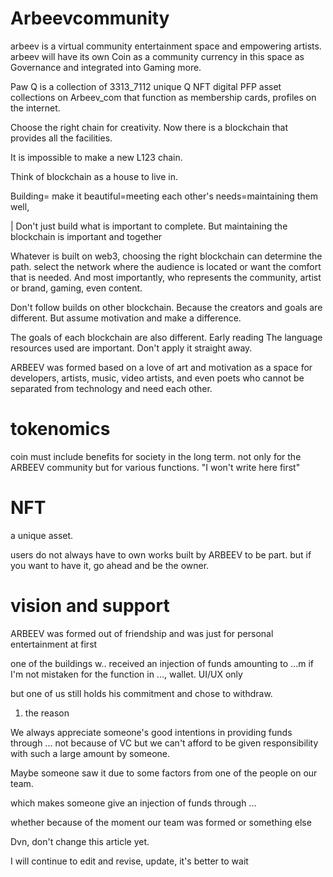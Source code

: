 # Arbeevcommunity
arbeev is a virtual community  entertainment space and empowering artists.  arbeev will have its own Coin as a community currency in this space as Governance and integrated into Gaming more. 

Paw Q is a collection of 3313_7112 unique Q NFT digital PFP asset collections on Arbeev_com that function as membership cards, profiles on the internet.

Choose the right chain for creativity. Now there is a blockchain that provides all the facilities.
 
It is impossible to make a new L123 chain. 

Think of blockchain as a house to live in.

Building= make it beautiful=meeting each other's needs=maintaining them well, 

| Don't just build what is important to complete. But maintaining the blockchain is important and together

Whatever is built on web3, choosing the right blockchain can determine the path. select the network where the audience is located 
or want the comfort that is needed. And most importantly, who represents the community, artist or brand, gaming, even content.

Don't follow builds on other blockchain. 
Because the creators and goals are different. But assume motivation and make a difference. 

The goals of each blockchain are also different. Early reading The language resources used are important. Don't apply it straight away.

ARBEEV was formed based on a love of art and motivation as a space for developers, artists, music, video artists, and even poets who cannot be separated from technology and need each other.

# tokenomics
coin 
must include benefits for society in the long term.
not only for the ARBEEV community but for various functions. 
"I won't write here first"

# NFT
a unique asset.

users do not always have to own works built by ARBEEV to be part.
but if you want to have it, go ahead and be the owner. 

# vision and support
ARBEEV was formed out of friendship and was just for personal entertainment at first

one of the buildings w.. received an injection of funds amounting to ...m 
if I'm not mistaken for the function in ..., wallet. UI/UX only

but one of us still holds his commitment 
and chose to withdraw.

1. the reason

We always appreciate someone's good intentions in providing funds through ... not because of VC but we can't afford to be given responsibility with such a large amount by someone.

Maybe someone saw it due to some factors from one of the people on our team. 

which makes someone give an injection of funds through ... 

whether because of the moment our team was formed or something else


Dvn, don't change this article yet.

I will continue to edit and revise, update, it's better to wait
